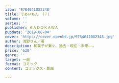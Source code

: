 ```yaml
---
isbn: '9784041082348'
title: であいもん　（７）
volume: ''
series: ''
publisher: ＫＡＤＯＫＡＷＡ
pubdate: '2019-06-04'
cover: 'https://cover.openbd.jp/9784041082348.jpg'
author: 浅野りん／著
description: 和菓子が繋ぐ、過去・現在・未来――。
price: '620'
genre: ''
target: 一般
format: コミック
content: コミックス・劇画

---
```

